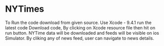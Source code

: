 # NYTimes

To Run the code download from given source.
Use Xcode - 9.4.1 run the latest code
Download code, By clicking on Xcode resource file then hit on run button.
NYTime data will be downloaded and feeds will be visible on ios Simulator.
By cliking any of news feed, user can navigate to news details.

